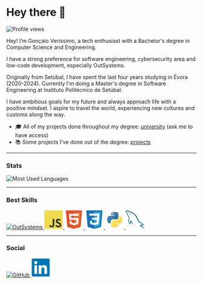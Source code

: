 # Hey there 👋

![Profile views](https://komarev.com/ghpvc/?username=goncalofverissimo&color=bb0000)

Hey! I’m Gonçalo Veríssimo, a tech enthusiast with a Bachelor's degree in Computer Science and Engineering.

I have a strong preference for software engineering, cybersecurity area and low-code development, especially OutSystems.

Originally from Setúbal, I have spent the last four years studying in Évora (2020-2024).
Currently I'm doing a Master's degree in Software Engineering at Instituto Politécnico de Setúbal.

I have ambitious goals for my future and always approach life with a positive mindset. I aspire to travel the world, experiencing new cultures and customs along the way.

- 🎓 All of my projects done throughout my degree: [university](https://github.com/goncalofverissimo/university) (ask me to have access)
- 📚 Some projects I've done out of the degree: [projects](https://github.com/goncalofverissimo/projects)


---


### Stats

![Most Used Languages](https://github-readme-stats.vercel.app/api/top-langs/?username=goncalofverissimo&layout=compact&theme=omni)


---


### Best Skills

<a href="https://www.outsystems.com" target="_blank">
  <img src="https://www.outsystems.com/-/media/images/homepage/2024/hero/ring-hero.svg?updated=20240325192448"  
  alt="OutSystems" width="50">
</a>


<a href="https://developer.mozilla.org/en-US/docs/Web/JavaScript" target="_blank">
  <img src="https://raw.githubusercontent.com/devicons/devicon/master/icons/javascript/javascript-original.svg" alt="JavaScript"   
 width="50">
</a>


<a href="https://www.w3schools.com/html/" target="_blank">
  <img src="https://raw.githubusercontent.com/devicons/devicon/master/icons/html5/html5-original.svg"   
 alt="HTML5" width="50">
</a>


<a href="https://www.w3schools.com/css/" target="_blank">
  <img src="https://raw.githubusercontent.com/devicons/devicon/master/icons/css3/css3-original.svg"   
 alt="CSS3" width="50">
</a>

<a href="https://www.python.org" target="_blank">
  <img src="https://raw.githubusercontent.com/devicons/devicon/master/icons/python/python-original.svg" alt="Python" width="50">
</a>

<a href="https://www.w3schools.com/sql/" target="_blank">
  <img src="https://raw.githubusercontent.com/devicons/devicon/master/icons/mysql/mysql-original.svg" alt="SQL" width="50">
</a>


---


### Social

<a href="https://github.com/goncalofverissimo" target="_blank">
  <img src="https://img.icons8.com/material-outlined/50/ffffff/github.png"  
  alt="GitHub" width="50">
</a>

<a href="https://www.linkedin.com/in/goncaloverissimopt" target="_blank">
  <img src="https://raw.githubusercontent.com/devicons/devicon/master/icons/linkedin/linkedin-original.svg"    
 alt="LinkedIn" width="50">
</a>
